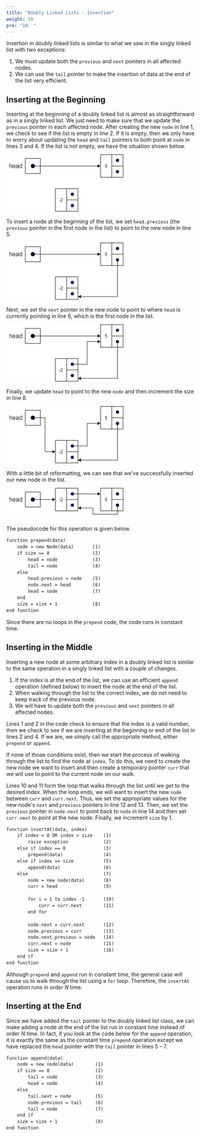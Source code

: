 ```yaml
---
title: "Doubly Linked Lists - Insertion"
weight: 50
pre: "10. "
---
```

Insertion in doubly linked lists is similar to what we saw in the singly linked list with two exceptions:

1. We must update both the `previous` and `next` pointers in all affected nodes.
2. We can use the `tail` pointer to make the insertion of data at the end of the list very efficient.

## Inserting at the Beginning

Inserting at the beginning of a doubly linked list is almost as straightforward as in a singly linked list. We just need to make sure that we update the `previous` pointer in each affected node. After creating the new `node` in line 1, we check to see if the list is empty in line 2. If it is empty, then we only have to worry about updating the `head` and `tail` pointers to both point at `node` in lines 3 and 4. If the list is not empty, we have the situation shown below.

![Doubly Linked List Insert 1](../../images/9/9.11.insert1.png)
 
To insert a node at the beginning of the list, we set `head.previous` (the `previous` pointer in the first node in the list) to point to the new node in line 5.
  
![Doubly Linked List Insert 2](../../images/9/9.11.insert2.png)
  
Next, we set the `next` pointer in the new node to point to where `head` is currently pointing in line 6, which is the first node in the list.

![Doubly Linked List Insert 3](../../images/9/9.11.insert3.png)
 
Finally, we update `head` to point to the new `node` and then increment the size in line 8. 

![Doubly Linked List Insert 4](../../images/9/9.11.insert4.png)

With a little bit of reformatting, we can see that we've successfully inserted our new node in the list.

![Doubly Linked List Insert 5](../../images/9/9.11.insert5.png)

The pseudocode for this operation is given below.

```tex
function prepend(data)
	node = new Node(data)	    (1)
	if size == 0	            (2)
		head = node	            (3)
		tail = node	            (4)
	else
		head.previous = node	(5)
		node.next = head	    (6)
		head = node	            (7)
	end 
	size = size + 1	            (8)
end function
```

Since there are no loops in the `prepend` code, the code runs in constant time.


## Inserting in the Middle

Inserting a new node at some arbitrary index in a doubly linked list is similar to the same operation in a singly linked list with a couple of changes.

1. If the index is at the end of the list, we can use an efficient `append` operation (defined below) to insert the node at the end of the list.
1. When walking through the list to the correct index, we do not need to keep track of the previous node.
1. We will have to update both the `previous` and `next` pointers in all affected nodes.


Lines 1 and 2 in the code check to ensure that the index is a valid number, then we check to see if we are inserting at the beginning or end of the list in lines 2 and 4. If we are, we simply call the appropriate method, either `prepend` or `append`.

If none of those conditions exist, then we start the process of walking through the list to find the node at `index`. To do this, we need to create the new node we want to insert and then create a temporary pointer `curr` that we will use to point to the current node on our walk. 

Lines 10 and 11 form the loop that walks through the list until we get to the desired index. When the loop ends, we will want to insert the new `node` between `curr` and `curr.next`. Thus, we set the appropriate values for the new node's `next` and `previous` pointers in line 12 and 13. Then, we set the `previous` pointer in `node.next` to point back to `node` in line 14 and then set `curr.next` to point at the new node. Finally, we increment `size` by 1.

```tex
function insertAt(data, index)
	if index < 0 OR index > size	(1)
		raise exception	            (2)
	else if index == 0	            (3)
		prepend(data)	            (4)
	else if index == size	        (5)
		append(data)	            (6)
	else				            (7)
		node = new node(data)	    (8)
		curr = head	                (9)

		for i = 1 to index -1	    (10)
			curr = curr.next	    (11)
		end for

		node.next = curr.next	    (12) 
		node.previous = curr	    (13)
		node.next.previous = node	(14)
		curr.next = node	        (15)
		size = size + 1	            (16)
	end if
end function
```

Although `prepend` and `append` run in constant time, the general case will cause us to walk through the list using a `for` loop. Therefore, the `insertAt` operation runs in order $N$ time.

## Inserting at the End

Since we have added the `tail` pointer to the doubly linked list class, we can make adding a node at the end of the list run in constant time instead of order $N$ time. In fact, if you look at the code below for the `append` operation, it is exactly the same as the constant time `prepend` operation except we have replaced the `head` pointer with the `tail` pointer in lines 5 – 7.

```tex
function append(data)
	node = new node(data)	     (1)
	if size == 0	             (2)
		tail = node	             (3)
		head = node	             (4)
	else
		tail.next = node	     (5)
		node.previous = tail 	 (6)
		tail = node	             (7)
	end if
	size = size + 1	             (8)
end function
```
